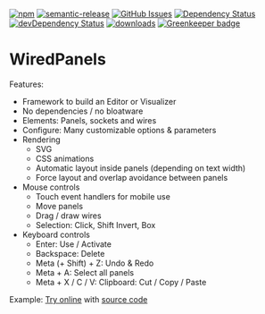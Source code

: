 [![npm](https://img.shields.io/npm/v/WiredPanels.svg)](https://www.npmjs.com/package/WiredPanels)
[![semantic-release](https://img.shields.io/badge/%20%20%F0%9F%93%A6%F0%9F%9A%80-semantic--release-e10079.svg)](https://github.com/arlac77/WiredPanels)
[![GitHub Issues](https://img.shields.io/github/issues/arlac77/WiredPanels.svg?style=flat-square)](https://github.com/arlac77/WiredPanels/issues)
[![Dependency Status](https://david-dm.org/arlac77/WiredPanels.svg)](https://david-dm.org/arlac77/WiredPanels)
[![devDependency Status](https://david-dm.org/arlac77/WiredPanels/dev-status.svg)](https://david-dm.org/arlac77/WiredPanels#info=devDependencies)
[![downloads](http://img.shields.io/npm/dm/WiredPanels.svg?style=flat-square)](https://npmjs.org/package/WiredPanels)
[![Greenkeeper badge](https://badges.greenkeeper.io/arlac77/WiredPanels.svg)](https://greenkeeper.io/)

# WiredPanels

Features:
- Framework to build an Editor or Visualizer
- No dependencies / no bloatware
- Elements: Panels, sockets and wires
- Configure: Many customizable options & parameters
- Rendering
    - SVG
    - CSS animations
    - Automatic layout inside panels (depending on text width)
    - Force layout and overlap avoidance between panels
- Mouse controls
    - Touch event handlers for mobile use
    - Move panels
    - Drag / draw wires
    - Selection: Click, Shift Invert, Box
- Keyboard controls
    - Enter: Use / Activate
    - Backspace: Delete
    - Meta (+ Shift) + Z: Undo & Redo
    - Meta + A: Select all panels
    - Meta + X / C / V: Clipboard: Cut / Copy / Paste

Example:
[Try online](http://symatem.github.io) with [source code](https://github.com/Symatem/symatem.github.io/blob/master/js/OntologyEditor.js)
